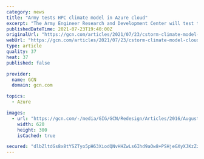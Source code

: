 ```yaml
---
category: news
title: "Army tests HPC climate model in Azure cloud"
excerpt: "The Army Engineer Research and Development Center will test the scalability of its coastal storm modeling system, CSTORM-MS -- previously run on high-performance computers -- inside Microsoft’s Azure Government cloud."
publishedDateTime: 2021-07-23T19:40:00Z
originalUrl: "https://gcn.com/articles/2021/07/23/cstorm-climate-model-cloud-hpc.aspx"
webUrl: "https://gcn.com/articles/2021/07/23/cstorm-climate-model-cloud-hpc.aspx"
type: article
quality: 37
heat: 37
published: false

provider:
  name: GCN
  domain: gcn.com

topics:
  - Azure

images:
  - url: "https://gcn.com/-/media/GIG/GCN/Redesign/Articles/2016/August/louisianaflood.png"
    width: 620
    height: 300
    isCached: true

secured: "dlbZltdGs8x8tYSZTyo5pH63XiodQNvHHZwLs6Ihd9aOw8+PSHjeGXyXJKzZzVisoy/6Mhbuci/9abIXkAp6Eto40EvFDfCafZhDYRMbv0FCVFYuFuaBkxaFXPfdkd9VjZniNdKtPQ8XzNwtVzuHzJ63jfFa5t7ECMcBz9Pwd6WpzJ9mk0FSZwZh+5IE/OxeiVsZqsMkI4VD8os84XIykXdB6LJz2RyAi+4OSQCfWY34JSrENCrOuxB2cx7UO0WzsI0P5A22g11VR/26vtkIdgjv1NQWDWLSNYrYPePbMgfZ3zq1Qq2UYj6NK0GcH7UIZPoEKcWJo9bJ7RxmkQi3CxKDlKOZzDcFiFdc/ZivuS4=;y+GjFjoWZYdAmiJxj8cVXg=="
---
```


